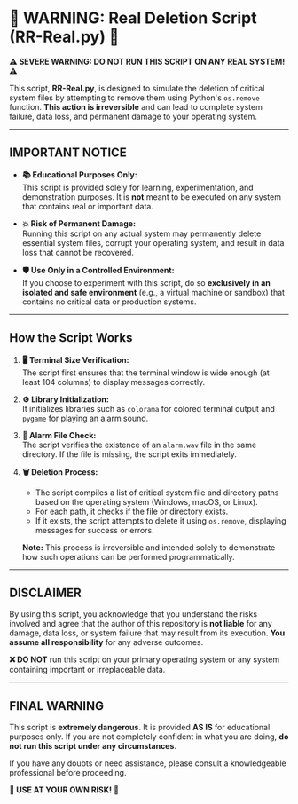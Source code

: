 # 🚨 WARNING: Real Deletion Script (RR-Real.py) 🚨

**⚠️ SEVERE WARNING: DO NOT RUN THIS SCRIPT ON ANY REAL SYSTEM! ⚠️**

This script, **RR-Real.py**, is designed to simulate the deletion of critical system files by attempting to remove them using Python's `os.remove` function. **This action is irreversible** and can lead to complete system failure, data loss, and permanent damage to your operating system.

---

## IMPORTANT NOTICE

- **📚 Educational Purposes Only:**  
  This script is provided solely for learning, experimentation, and demonstration purposes. It is **not** meant to be executed on any system that contains real or important data.

- **💥 Risk of Permanent Damage:**  
  Running this script on any actual system may permanently delete essential system files, corrupt your operating system, and result in data loss that cannot be recovered.

- **🛡️ Use Only in a Controlled Environment:**  
  If you choose to experiment with this script, do so **exclusively in an isolated and safe environment** (e.g., a virtual machine or sandbox) that contains no critical data or production systems.

---

## How the Script Works

1. **🖥️ Terminal Size Verification:**  
   The script first ensures that the terminal window is wide enough (at least 104 columns) to display messages correctly.

2. **⚙️ Library Initialization:**  
   It initializes libraries such as `colorama` for colored terminal output and `pygame` for playing an alarm sound.

3. **🔔 Alarm File Check:**  
   The script verifies the existence of an `alarm.wav` file in the same directory. If the file is missing, the script exits immediately.

4. **🗑️ Deletion Process:**  
   - The script compiles a list of critical system file and directory paths based on the operating system (Windows, macOS, or Linux).
   - For each path, it checks if the file or directory exists.
   - If it exists, the script attempts to delete it using `os.remove`, displaying messages for success or errors.
   
   **Note:** This process is irreversible and intended solely to demonstrate how such operations can be performed programmatically.

---

## DISCLAIMER

By using this script, you acknowledge that you understand the risks involved and agree that the author of this repository is **not liable** for any damage, data loss, or system failure that may result from its execution. **You assume all responsibility** for any adverse outcomes.

**❌ DO NOT** run this script on your primary operating system or any system containing important or irreplaceable data.

---

## FINAL WARNING

This script is **extremely dangerous**. It is provided **AS IS** for educational purposes only. If you are not completely confident in what you are doing, **do not run this script under any circumstances**.

If you have any doubts or need assistance, please consult a knowledgeable professional before proceeding.

**🚨 USE AT YOUR OWN RISK! 🚨**
